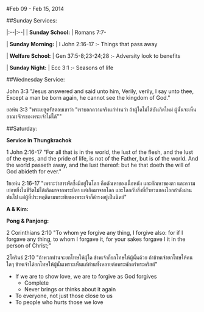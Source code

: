 #Feb 09 - Feb 15, 2014

##Sunday Services:

|:--|:--|
| **Sunday School:** |		Romans 7:7-

| **Sunday Morning:** |	I John 2:16-17 :- Things that pass away

| **Welfare School:** |		Gen 37:5-8;23-24;28 :- Adversity look to benefits

| **Sunday Night:** |		Ecc 3:1 :- Seasons of life


##Wednesday Service:

John 3:3 "Jesus answered and said unto him, Verily, verily, I say unto thee, Except a man be born again, he cannot see the kingdom of God."

ยอห์น 3:3 "พระเยซูตรัสตอบเขาว่า "เราบอกความจริงแก่ท่านว่า ถ้าผู้ใดไม่ได้บังเกิดใหม่ ผู้นั้นจะเห็นอาณาจักรของพระเจ้าไม่ได้""


##Saturday:

**Service in Thungkrachok**

1 John 2:16-17 "For all that is in the world, the lust of the flesh, and the lust of the eyes, and the pride of life, is not of the Father, but is of the world. And the world passeth away, and the lust thereof: but he that doeth the will of God abideth for ever."

1ยอห์น 2:16-17 "เพราะว่าสารพัดซึ่งมีอยู่ในโลก คือตัณหาของเนื้อหนัง และตัณหาของตา และความเย่อหยิ่งในชีวิตไม่ได้เกิดมาจากพระบิดา แต่เกิดมาจากโลก และโลกกับสิ่งที่ยั่วยวนของโลกกำลังผ่านพ้นไป แต่ผู้ที่ประพฤติตามพระทัยของพระเจ้าก็ดำรงอยู่เป็นนิตย์"


**A & Kim:**



**Pong & Panjong:**

2 Corinthians 2:10 "To whom ye forgive any thing, I forgive also: for if I forgave any thing, to whom I forgave it, for your sakes forgave I it in the person of Christ;"

2โครินธ์ 2:10 "ถ้าพวกท่านจะยกโทษให้ผู้ใด ข้าพเจ้าก็ยกโทษให้ผู้นั้นด้วย ถ้าข้าพเจ้ายกโทษให้คนใดๆ ข้าพเจ้าได้ยกโทษให้ผู้นั้นเพราะเห็นแก่ท่านทั้งหลายต่อพระพักตร์พระคริสต์"

- If we are to show love, we are to forgive as God forgives
	- Complete
	- Never brings or thinks about it again
- To everyone, not just those close to us
- To people who hurts those we love